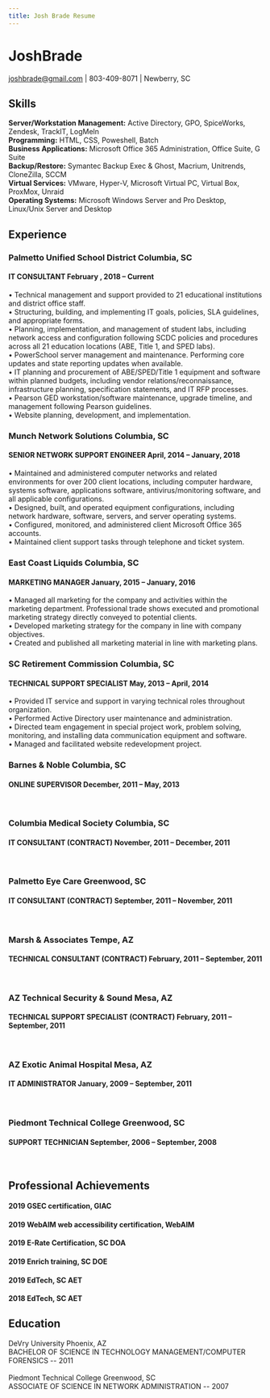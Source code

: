 ```yaml
---
title: Josh Brade Resume
---
```


<h1>JoshBrade</h1>
<a href="mailto:joshbrade@gmail.com">joshbrade@gmail.com</a> | 803-409-8071 | Newberry, SC

<h2>Skills</h2>
<b>Server/Workstation Management:</b> Active Directory, GPO, SpiceWorks, Zendesk, TrackIT, LogMeln<br>
<b>Programming:</b> HTML, CSS, Poweshell, Batch<br>
<b>Business Applications:</b> Microsoft Office 365 Administration, Office Suite, G Suite<br>
<b>Backup/Restore:</b> Symantec Backup Exec & Ghost, Macrium, Unitrends, CloneZilla, SCCM<br>
<b>Virtual Services:</b> VMware, Hyper-V, Microsoft Virtual PC, Virtual Box, ProxMox, Unraid<br>
<b>Operating Systems:</b> Microsoft Windows Server and Pro Desktop, Linux/Unix Server and Desktop

<h2>Experience</h2>
<h3>Palmetto Unified School District Columbia, SC</h3>
<h4>IT CONSULTANT February , 2018 – Current</h4>
• Technical management and support provided to 21 educational institutions and district office staff.<br>
• Structuring, building, and implementing IT goals, policies, SLA guidelines, and appropriate forms.<br>
• Planning, implementation, and management of student labs, including network access and configuration following SCDC policies
and procedures across all 21 education locations (ABE, Title 1, and SPED labs).<br>
• PowerSchool server management and maintenance. Performing core updates and state reporting updates when available.<br>
• IT planning and procurement of ABE/SPED/Title 1 equipment and software within planned budgets, including vendor relations/reconnaissance, infrastructure planning, specification statements, and IT RFP processes.<br>
• Pearson GED workstation/software maintenance, upgrade timeline, and management following Pearson guidelines.<br>
• Website planning, development, and implementation.<br>

<h3>Munch Network Solutions Columbia, SC</h3>
<h4>SENIOR NETWORK SUPPORT ENGINEER April, 2014 – January, 2018</h4>
• Maintained and administered computer networks and related environments for over 200 client locations, including computer hardware, systems software, applications software, antivirus/monitoring software, and all applicable configurations.<br>
• Designed, built, and operated equipment configurations, including network hardware, software, servers, and server operating systems.<br>
• Configured, monitored, and administered client Microsoft Office 365 accounts.<br>
• Maintained client support tasks through telephone and ticket system.<br>

<h3>East Coast Liquids Columbia, SC</h3>
<h4>MARKETING MANAGER January, 2015 – January, 2016</h4>
• Managed all marketing for the company and activities within the marketing department. Professional trade shows executed and
promotional marketing strategy directly conveyed to potential clients.<br>
• Developed marketing strategy for the company in line with company objectives.<br>
• Created and published all marketing material in line with marketing plans.<br>

<h3>SC Retirement Commission Columbia, SC</h3>
<h4>TECHNICAL SUPPORT SPECIALIST May, 2013 – April, 2014</h4>
• Provided IT service and support in varying technical roles throughout organization.<br>
• Performed Active Directory user maintenance and administration.<br>
• Directed team engagement in special project work, problem solving, monitoring, and installing data communication equipment and
software.<br>
• Managed and facilitated website redevelopment project.<br>
  
<h3>Barnes & Noble Columbia, SC</h3>
<h4>ONLINE SUPERVISOR December, 2011 – May, 2013</h4><br>
  
<h3>Columbia Medical Society Columbia, SC</h3>
<h4>IT CONSULTANT (CONTRACT) November, 2011 – December, 2011</h4><br>
  
<h3>Palmetto Eye Care Greenwood, SC</h3>
<h4>IT CONSULTANT (CONTRACT) September, 2011 – November, 2011</h4><br>
  
<h3>Marsh & Associates Tempe, AZ</h3>
<h4>TECHNICAL CONSULTANT (CONTRACT) February, 2011 – September, 2011</h4><br>
  
<h3>AZ Technical Security & Sound Mesa, AZ</h3>
<h4>TECHNICAL SUPPORT SPECIALIST (CONTRACT) February, 2011 – September, 2011</h4><br>
  
<h3>AZ Exotic Animal Hospital Mesa, AZ</h3>
<h4>IT ADMINISTRATOR January, 2009 – September, 2011</h4><br>
  
<h3>Piedmont Technical College Greenwood, SC</h3>
<h4>SUPPORT TECHNICIAN September, 2006 – September, 2008</h4><br>
  
<h2>Professional Achievements</h2>
<h4>2019 GSEC certification, GIAC</h4>
<h4>2019 WebAIM web accessibility certification, WebAIM</h4>
<h4>2019 E-Rate Certification, SC DOA</h4>
<h4>2019 Enrich training, SC DOE</h4>
<h4>2019 EdTech, SC AET</h4>
<h4>2018 EdTech, SC AET</h4>
  
<h2>Education</h2>
DeVry University Phoenix, AZ<br>
BACHELOR OF SCIENCE IN TECHNOLOGY MANAGEMENT/COMPUTER FORENSICS -- 2011<br><br>
Piedmont Technical College Greenwood, SC<br>
ASSOCIATE OF SCIENCE IN NETWORK ADMINISTRATION -- 2007
